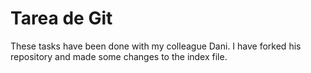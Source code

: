 # Tarea de Git

These tasks have been done with my colleague Dani. I have forked his repository and made some changes to the index file.                 
